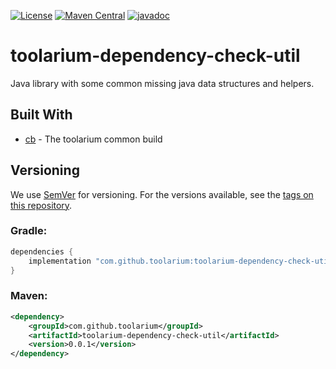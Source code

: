 [![License](https://img.shields.io/github/license/toolarium/toolarium-dependency-check-util)](https://github.com/toolarium/toolarium-dependency-check-util/blob/master/LICENSE)
[![Maven Central](https://img.shields.io/maven-central/v/com.github.toolarium/toolarium-dependency-check-util/0.0.1)](https://search.maven.org/artifact/com.github.toolarium/toolarium-dependency-check-util/0.0.1/jar)
[![javadoc](https://javadoc.io/badge2/com.github.toolarium/toolarium-dependency-check-util/javadoc.svg)](https://javadoc.io/doc/com.github.toolarium/toolarium-dependency-check-util)

# toolarium-dependency-check-util

Java library with some common missing java data structures and helpers.


## Built With

* [cb](https://github.com/toolarium/common-build) - The toolarium common build

## Versioning

We use [SemVer](http://semver.org/) for versioning. For the versions available, see the [tags on this repository](https://github.com/toolarium/toolarium-dependency-check-util/tags). 


### Gradle:

```groovy
dependencies {
    implementation "com.github.toolarium:toolarium-dependency-check-util:0.0.1"
}
```

### Maven:

```xml
<dependency>
    <groupId>com.github.toolarium</groupId>
    <artifactId>toolarium-dependency-check-util</artifactId>
    <version>0.0.1</version>
</dependency>
```
